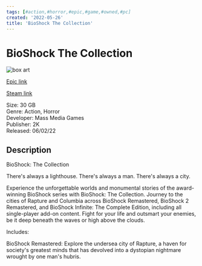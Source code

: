 ```yaml
---
tags: [#action,#horror,#epic,#game,#owned,#pc]
created: '2022-05-26'
title: 'BioShock The Collection'
---
```

# BioShock The Collection

![box art](https://cdn2.unrealengine.com/egs-bioshockthecollection-massmediagames-s3-2560x1440-ac3cc1945d89.jpg)

[Epic link](https://store.epicgames.com/en-US/bundles/bioshock-the-collection)

[Steam link](https://store.steampowered.com/search/?term=BioShock:%20The%20Collection)

Size: 30 GB  
Genre: Action, Horror  
Developer: Mass Media Games  
Publisher: 2K  
Released: 06/02/22  

## Description


BioShock: The Collection

There's always a lighthouse. There's always a man. There's always a city.

Experience the unforgettable worlds and monumental stories of the award-winning BioShock series with BioShock: The Collection. Journey to the cities of Rapture and Columbia across BioShock Remastered, BioShock 2 Remastered, and BioShock Infinite: The Complete Edition, including all single-player add-on content. Fight for your life and outsmart your enemies, be it deep beneath the waves or high above the clouds.

Includes:

BioShock Remastered: Explore the undersea city of Rapture, a haven for society's greatest minds that has devolved into a dystopian nightmare wrought by one man's hubris.

